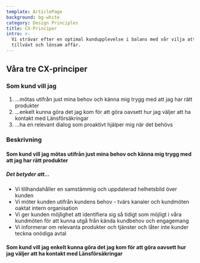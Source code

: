 ```yaml
---
template: ArticlePage
background: bg-white
category: Design Principles
title: CX-Principer
intro: >-
  Vi strävar efter en optimal kundupplevelse i balans med vår vilja att driva
  tillväxt och lönsam affär.
---
```

## Våra tre CX-principer

### Som kund vill jag

1. …mötas utifrån just mina behov och känna mig trygg med att jag har rätt produkter
2. …enkelt kunna göra det jag kom för att göra oavsett hur jag väljer att ha kontakt med Länsförsäkringar
3. …ha en relevant dialog som proaktivt hjälper mig när det behövs

### Beskrivning 

#### Som kund vill jag mötas utifrån just mina behov och känna mig trygg med att jag har rätt produkter

##### Det betyder att…

* Vi tillhandahåller en samstämmig och uppdaterad helhetsbild över kunden
* Vi möter kunden utifrån kundens behov - tvärs kanaler och kundmöten oaktat intern organisation
* Vi ger kunden möjlighet att identifiera sig så tidigt som möjligt i våra kundmöten för att kunna utgå från kända kundbehov och engagemang
* Vi informerar om relevanta produkter och tjänster och låter inte kunder teckna onödiga avtal



#### Som kund vill jag enkelt kunna göra det jag kom för att göra oavsett hur jag väljer att ha kontakt med Länsförsäkringar
